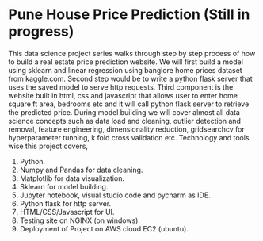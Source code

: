 # Pune House Price Prediction (Still in progress)

This data science project series walks through step by step process of how to build a real estate price prediction website. We will first build a model using sklearn and linear regression using banglore home prices dataset from kaggle.com. Second step would be to write a python flask server that uses the saved model to serve http requests. Third component is the website built in html, css and javascript that allows user to enter home square ft area, bedrooms etc and it will call python flask server to retrieve the predicted price. During model building we will cover almost all data science concepts such as data load and cleaning, outlier detection and removal, feature engineering, dimensionality reduction, gridsearchcv for hyperparameter tunning, k fold cross validation etc. Technology and tools wise this project covers,

1. Python.
2. Numpy and Pandas for data cleaning.
3. Matplotlib for data visualization.
4. Sklearn for model building.
5. Jupyter notebook, visual studio code and pycharm as IDE.
6. Python flask for http server.
7. HTML/CSS/Javascript for UI.
8. Testing site on NGINX (on windows).
9. Deployment of Project on AWS cloud EC2 (ubuntu).
